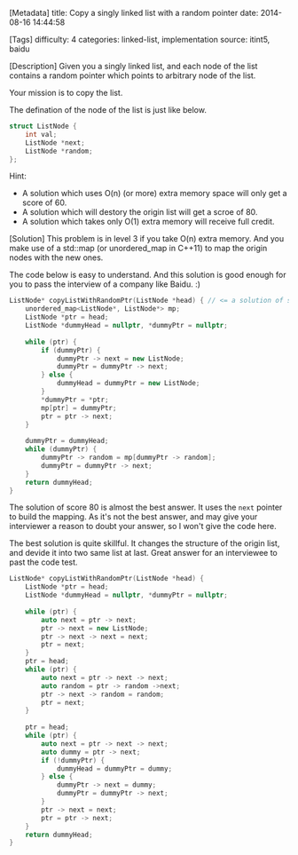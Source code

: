 [Metadata]
title: Copy a singly linked list with a random pointer
date: 2014-08-16 14:44:58 

[Tags]
difficulty: 4
categories: linked-list, implementation
source: itint5, baidu

[Description]
Given you a singly linked list, and each node of the list contains a random pointer which points to arbitrary node of the list.

Your mission is to copy the list.

The defination of the node of the list is just like below.

```cpp
struct ListNode {
    int val;
    ListNode *next;
    ListNode *random;
};
```

Hint:

* A solution which uses O(n) (or more) extra memory space will only get a score of 60.
* A solution which will destory the origin list will get a scroe of 80.
* A solution which takes only O(1) extra memory will receive full credit.

[Solution]
This problem is in level 3 if you take O(n) extra memory. And you make use of a std::map (or unordered_map in C++11) to map the origin nodes with the new ones.

The code below is easy to understand. And this solution is good enough for you to pass the interview of a company like Baidu. :)

```cpp
ListNode* copyListWithRandomPtr(ListNode *head) { // <= a solution of score 60
    unordered_map<ListNode*, ListNode*> mp;
    ListNode *ptr = head;
    ListNode *dummyHead = nullptr, *dummyPtr = nullptr;
    
    while (ptr) {
        if (dummyPtr) {
            dummyPtr -> next = new ListNode;
            dummyPtr = dummyPtr -> next;
        } else {
            dummyHead = dummyPtr = new ListNode;
        }
        *dummyPtr = *ptr;
        mp[ptr] = dummyPtr;
        ptr = ptr -> next;
    }
    
    dummyPtr = dummyHead;
    while (dummyPtr) {
        dummyPtr -> random = mp[dummyPtr -> random];
        dummyPtr = dummyPtr -> next;
    }
    return dummyHead;
}
```

The solution of score 80 is almost the best answer. It uses the ``next`` pointer to build the mapping. As it's not the best answer, and may give your interviewer a reason to doubt your answer, so I won't give the code here. 

The best solution is quite skillful. It changes the structure of the origin list, and devide it into two same list at last. Great answer for an interviewee to past the code test.

```cpp
ListNode* copyListWithRandomPtr(ListNode *head) {
    ListNode *ptr = head;
    ListNode *dummyHead = nullptr, *dummyPtr = nullptr;
    
    while (ptr) {
        auto next = ptr -> next;
        ptr -> next = new ListNode;
        ptr -> next -> next = next;
        ptr = next;
    }
    ptr = head;
    while (ptr) {
        auto next = ptr -> next -> next;
        auto random = ptr -> random ->next;
        ptr -> next -> random = random;
        ptr = next;
    }
    
    ptr = head;
    while (ptr) {
        auto next = ptr -> next -> next;
        auto dummy = ptr -> next;
        if (!dummyPtr) {
            dummyHead = dummyPtr = dummy;
        } else {
            dummyPtr -> next = dummy;
            dummyPtr = dummyPtr -> next;
        }
        ptr -> next = next;
        ptr = ptr -> next;
    }
    return dummyHead;
}
```
